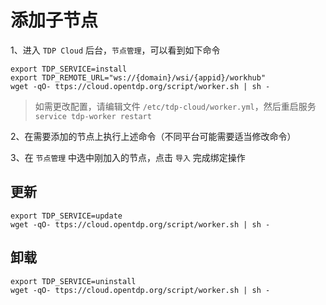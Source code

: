 # 添加子节点

1、进入 `TDP Cloud` 后台，`节点管理`，可以看到如下命令

```shell
export TDP_SERVICE=install
export TDP_REMOTE_URL="ws://{domain}/wsi/{appid}/workhub"
wget -qO- ttps://cloud.opentdp.org/script/worker.sh | sh -
```

> 如需更改配置，请编辑文件 `/etc/tdp-cloud/worker.yml`，然后重启服务 `service tdp-worker restart`

2、在需要添加的节点上执行上述命令（不同平台可能需要适当修改命令）

3、在 `节点管理` 中选中刚加入的节点，点击 `导入` 完成绑定操作

## 更新

```shell
export TDP_SERVICE=update
wget -qO- ttps://cloud.opentdp.org/script/worker.sh | sh -
```

## 卸载

```shell
export TDP_SERVICE=uninstall
wget -qO- ttps://cloud.opentdp.org/script/worker.sh | sh -
```
